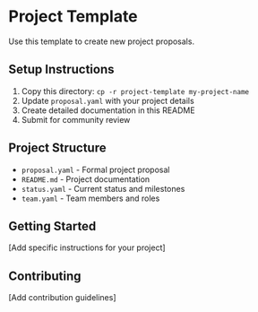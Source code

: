 # Project Template

Use this template to create new project proposals.

## Setup Instructions

1. Copy this directory: `cp -r project-template my-project-name`
2. Update `proposal.yaml` with your project details
3. Create detailed documentation in this README
4. Submit for community review

## Project Structure

- `proposal.yaml` - Formal project proposal
- `README.md` - Project documentation
- `status.yaml` - Current status and milestones
- `team.yaml` - Team members and roles

## Getting Started

[Add specific instructions for your project]

## Contributing

[Add contribution guidelines]
